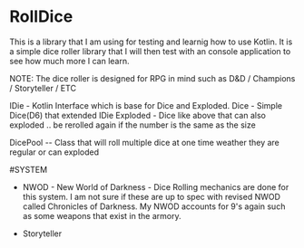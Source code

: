 # RollDice
This is a library that I am using for testing and learnig how to use Kotlin. It is a simple dice roller library that I
will then test with an console application to see how much more I can learn.

NOTE: The dice roller is designed for RPG in mind such as D&D / Champions / Storyteller / ETC

IDie - Kotlin Interface which is base for Dice and Exploded.
    Dice - Simple Dice(D6) that extended IDie
    Exploded - Dice like above that can also exploded .. be rerolled again if the number is the same as the size

DicePool -- Class that will roll multiple dice at one time weather they are regular or can exploded

#SYSTEM

* NWOD - New World of Darkness - Dice Rolling mechanics are done for this system. I am not sure if these
         are up to spec with revised NWOD called Chronicles of Darkness. My NWOD accounts for 9's again such as some
         weapons that exist in the armory. 
         
* Storyteller          